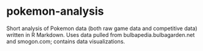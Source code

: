 # pokemon-analysis

Short analysis of Pokemon data (both raw game data and competitive data) written in R Markdown. Uses data pulled from bulbapedia.bulbagarden.net and smogon.com; contains data visualizations.
